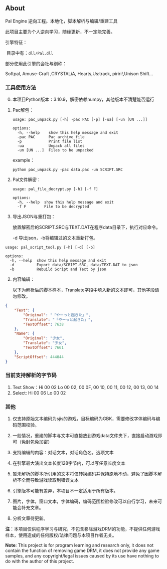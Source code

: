 ## About

Pal Engine 逆向工程。本地化，脚本解析与编辑/重建工具

此项目主要为个人逆向学习，随缘更新，不一定能完善。

引擎特征：

​	目录中有：`dll/Pal.dll`

部分使用此引擎的会社与别称：

Softpal, Amuse-Craft ,CRYSTALiA, Hearts,Us:track, piriri!,Unison Shift...

### 工具使用方法

0. 本项目Python版本：3.10.9，解密依赖numpy，其他版本不清楚能否运行

1. Pac解包：

   ```
   usage: pac_unpack.py [-h] -pac PAC [-p] [-ua] [-un [UN ...]]
   
   options:
     -h, --help    show this help message and exit
     -pac PAC      Pac archive file
     -p            Print file list
     -ua           Unpack all files
     -un [UN ...]  Files to be unpacked
   ```

   example：

   ```
   python pac_unpack.py -pac data.pac -un SCRIPT.SRC
   ```

2. Pal文件解密：

   ```
   usage: pal_file_decrypt.py [-h] [-f F]
   
   options:
     -h, --help  show this help message and exit
     -f F        File to be decrypted
   ```

3. 导出JSON与重打包：

   放置解密后的SCRIPT.SRC与TEXT.DAT在程序data目录下，执行对应命令。
   
   -d 导出json，-b将编辑过的文本重新打包。

```
usage: pal_script_tool.py [-h] [-d] [-b]

options:
  -h, --help  show this help message and exit
  -d          Export data/SCRIPT.SRC, data/TEXT.DAT to json
  -b          Rebuild Script and Text by json
```

2. 内容编辑：

   以下为解析后的脚本样本，Translate字段中填入新的文本即可，其他字段请勿修改。

```json
{
    "Text": {
        "Original": "「やーっと起きた」",
        "Translate": "「やーっと起きた」",
        "TextOffset": 7638
    },
    "Name": {
        "Original": "少女",
        "Translate": "少女",
        "TextOffset": 7661
    },
    "ScriptOffset": 444044
}
```

### 当前支持解析的字节码

1. Text Show：Hi 00 02 Lo 00 02, 00 0F, 00 10, 00 11, 00 12, 00 13, 00 14 
2. Select: Hi 00 06 Lo 00 02

### 其他

1. 仅支持原始文本编码为sjis的游戏，目标编码为GBK，需要修改字体编码与编码范围校验。

2. 一般情况，重建的脚本与文本可直接放到游戏data文件夹下，直接启动游戏即可（免封包免加密）

3. 支持编辑的内容：对话文本，对话角色名，选项文本

4. 在引擎最大演出文本长度128字节内，可以写任意长度文本

5. 暂未解析的脚本所引用的文本将仅转换编码并保持原地不动，避免了因脚本解析不全而导致游戏读取到错误文本

6. 引擎版本可能有差异，本项目不一定适用于所有版本。

7. 图片，字体，窗口文本，字体编码，编码范围检验修改可以自行学习，未来可能会补充文章。

8. 分析文章待更新。

**注**：本项目仅供程序学习与研究，不包含移除游戏DRM的功能，不提供任何游戏样本，使用造成的任何版权/法律问题与本项目作者无关。

**Note**: This project is for program learning and research only, it does not contain the function of removing game DRM, it does not provide any game samples, and any copyright/legal issues caused by its use have nothing to do with the author of this project.
